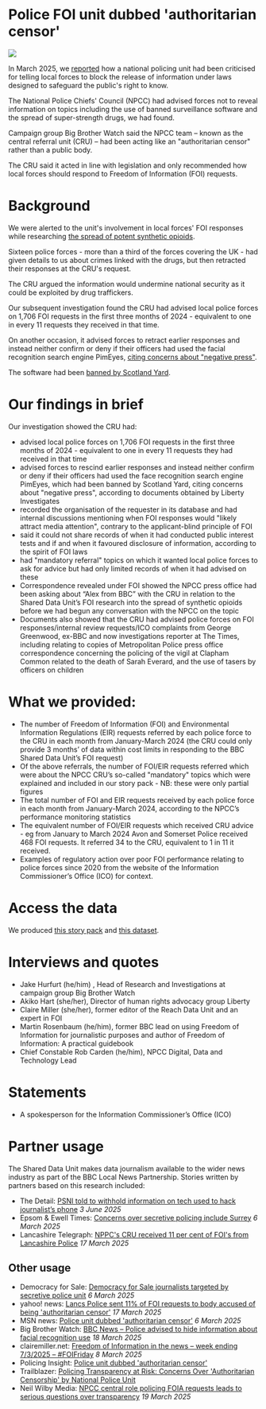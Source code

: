 # Police FOI unit dubbed 'authoritarian censor'

![](https://raw.githubusercontent.com/BBC-Data-Unit/policy-transparency/refs/heads/main/bda63ce1ab23ddb61030519ce83063ca2b10e4d8%20with%20copyright%20stamp.jpg)

In March 2025, we [reported](https://www.bbc.co.uk/news/articles/cn0ypn4pyyro) how a national policing unit had been criticised for telling local forces to block the release of information under laws designed to safeguard the public's right to know.

The National Police Chiefs' Council (NPCC) had advised forces not to reveal information on topics including the use of banned surveillance software and the spread of super-strength drugs, we had found.

Campaign group Big Brother Watch said the NPCC team – known as the central referral unit (CRU) – had been acting like an "authoritarian censor" rather than a public body.

The CRU said it acted in line with legislation and only recommended how local forces should respond to Freedom of Information (FOI) requests.

# Background

We were alerted to the unit's involvement in local forces' FOI responses while researching [the spread of potent synthetic opioids](https://www.bbc.co.uk/news/articles/cx2520kvl1wo).

Sixteen police forces - more than a third of the forces covering the UK - had given details to us about crimes linked with the drugs, but then retracted their responses at the CRU's request.

The CRU argued the information would undermine national security as it could be exploited by drug traffickers.

Our subsequent investigation found the CRU had advised local police forces on 1,706 FOI requests in the first three months of 2024 - equivalent to one in every 11 requests they received in that time.

On another occasion, it advised forces to retract earlier responses and instead neither confirm or deny if their officers had used the facial recognition search engine PimEyes, [citing concerns about "negative press"](https://libertyinvestigates.org.uk/articles/met-police-computers-access-dangerous-facial-recognition-search-engine/).

The software had been [banned by Scotland Yard](https://inews.co.uk/news/met-police-accessed-facial-recognition-site-3041656?srsltid=AfmBOop5dIXkGlOfT0fmrLE7NwuAX4AsnSafgqikWrSWhtGRYyC0fWJc).

# Our findings in brief

Our investigation showed the CRU had:
- advised local police forces on 1,706 FOI requests in the first three months of 2024 - equivalent to one in every 11 requests they had received in that time
- advised forces to rescind earlier responses and instead neither confirm or deny if their officers had used the face recognition search engine PimEyes, which had been banned by Scotland Yard, citing concerns about "negative press", according to documents obtained by Liberty Investigates
- recorded the organisation of the requester in its database and had internal discussions mentioning when FOI responses would "likely attract media attention", contrary to the applicant-blind principle of FOI
- said it could not share records of when it had conducted public interest tests and if and when it favoured disclosure of information, according to the spirit of FOI laws
- had "mandatory referral" topics on which it wanted local police forces to ask for advice but had only limited records of when it had advised on these 
- Correspondence revealed under FOI showed the NPCC press office had been asking about “Alex from BBC” with the CRU in relation to the Shared Data Unit’s FOI research into the spread of synthetic opioids before we had begun any conversation with the NPCC on the topic
- Documents also showed that the CRU had advised police forces on FOI responses/internal review requests/ICO complaints from George Greenwood, ex-BBC and now investigations reporter at The Times, including relating to copies of Metropolitan Police press office correspondence concerning the policing of the vigil at Clapham Common related to the death of Sarah Everard, and the use of tasers by officers on children

# What we provided:

- The number of Freedom of Information (FOI) and Environmental Information Regulations (EIR) requests referred by each police force to the CRU in each month from January-March 2024 (the CRU could only provide 3 months’ of data within cost limits in responding to the BBC Shared Data Unit’s FOI request)
- Of the above referrals, the number of FOI/EIR requests referred which were about the NPCC CRU’s so-called "mandatory" topics which were explained and included in our story pack - NB: these were only partial figures 
- The total number of FOI and EIR requests received by each police force in each month from January-March 2024, according to the NPCC’s performance monitoring statistics
- The equivalent number of FOI/EIR requests which received CRU advice - eg from January to March 2024 Avon and Somerset Police received 468 FOI requests. It referred 34 to the CRU, equivalent to 1 in 11 it received.
- Examples of regulatory action over poor FOI performance relating to police forces since 2020 from the website of the Information Commissioner’s Office (ICO) for context.
 
# Access the data

We produced [this story pack](https://docs.google.com/document/d/1dWvZPsC-6ENZDM4CMYGHsurYEomPRgyakK0lxa2ddUA/edit?usp=sharing) and [this dataset](https://docs.google.com/spreadsheets/d/1OFCJj119a5M19kqSgWzdR-j_Mo-6QIwFgjS4gIsBpZU/edit?usp=sharing).


# Interviews and quotes

- Jake Hurfurt (he/him) , Head of Research and Investigations at campaign group Big Brother Watch
- Akiko Hart (she/her), Director of human rights advocacy group Liberty
- Claire Miller (she/her), former editor of the Reach Data Unit and an expert in FOI
- Martin Rosenbaum (he/him), former BBC lead on using Freedom of Information for journalistic purposes and author of Freedom of Information: A practical guidebook
- Chief Constable Rob Carden (he/him), NPCC Digital, Data and Technology Lead

# Statements

- A spokesperson for the Information Commissioner’s Office (ICO)


# Partner usage

The Shared Data Unit makes data journalism available to the wider news industry as part of the BBC Local News Partnership. Stories written by partners based on this research included:

- The Detail: [PSNI told to withhold information on tech used to hack journalist’s phone](https://thedetail.tv/articles/psni-told-to-withhold-information-on-tech-used-to-hack-journalist-s-phone) *3 June 2025*
- Epsom & Ewell Times: [Concerns over secretive policing include Surrey](https://epsomandewelltimes.com/concerns-over-secretive-policing-include-surrey) *6 March 2025*
- Lancashire Telegraph: [NPPC's CRU received 11 per cent of FOI's from Lancashire Police](https://www.lancashiretelegraph.co.uk/news/25010684.cru-received-10-per-cent-fois-lancashire-police/) *17 March 2025*

## Other usage

- Democracy for Sale: [Democracy for Sale journalists targeted by secretive police unit](https://democracyforsale.substack.com/p/democracy-for-sale-journalists-targeted-cru-police-unit-authoritarian-censor) *6 March 2025*
- yahoo! news: [Lancs Police sent 11% of FOI requests to body accused of being 'authoritarian censor'](https://uk.news.yahoo.com/lancs-police-sent-11-foi-050000176.html) *17 March 2025*
- MSN news: [Police unit dubbed 'authoritarian censor'](https://www.msn.com/en-us/news/world/police-unit-dubbed-authoritarian-censor/ar-AA1AlZ0V) *6 March 2025*
- Big Brother Watch: [BBC News – Police advised to hide information about facial recognition use](https://bigbrotherwatch.org.uk/press-coverage/bbc-news-police-advised-to-hide-information-about-facial-recognition-use/) *18 March 2025*
- clairemiller.net: [Freedom of Information in the news – week ending 7/3/2025 – #FOIFriday](https://clairemiller.net/2025/03/freedom-of-information-in-the-news-week-ending-7-3-2025-foifriday/) *8 March 2025*
- Policing Insight: [Police unit dubbed 'authoritarian censor'](https://policinginsight.com/media-monitoring/police-unit-dubbed-authoritarian-censor/)
- Trailblazer: [Policing Transparency at Risk: Concerns Over 'Authoritarian Censorship' by National Police Unit](https://www.thetrailblazer.co.uk/politics/policing-transparency-at-risk-concerns-over-authoritarian-censorship-by-national-police-unit#:~:text=A%20national%20policing%20unit%2C%20the,%E2%80%A2)
- Neil Wilby Media: [NPCC central role policing FOIA requests leads to serious questions over transparency](https://neilwilby.com/2025/03/19/npcc-central-role-policing-foia-requests-leads-to-serious-questions-over-transparency/) *19 March 2025*
